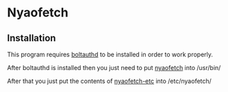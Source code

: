 # Nyaofetch
## Installation
This program requires [boltauthd](https://codeberg.org/BasilBasil/boltauthd) to be installed in order to work properly.

After boltauthd is installed then you just need to put [nyaofetch](./nyaofetch) into /usr/bin/

After that you just put the contents of [nyaofetch-etc](./nyaofetch-etc) into /etc/nyaofetch/
